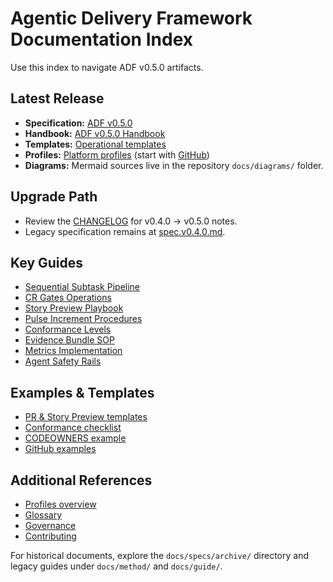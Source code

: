 # Agentic Delivery Framework Documentation Index

Use this index to navigate ADF v0.5.0 artifacts.

## Latest Release
- **Specification:** [ADF v0.5.0](specs/adf-spec-v0.5.0.md)
- **Handbook:** [ADF v0.5.0 Handbook](handbook/README.md)
- **Templates:** [Operational templates](templates/pr-template.md)
- **Profiles:** [Platform profiles](profiles/overview.md) (start with [GitHub](profiles/github.md))
- **Diagrams:** Mermaid sources live in the repository `docs/diagrams/` folder.

## Upgrade Path
- Review the [CHANGELOG](CHANGELOG.md) for v0.4.0 → v0.5.0 notes.
- Legacy specification remains at [spec.v0.4.0.md](specs/spec.v0.4.0.md).

## Key Guides
- [Sequential Subtask Pipeline](handbook/ssp.md)
- [CR Gates Operations](handbook/cr-gates.md)
- [Story Preview Playbook](handbook/story-preview.md)
- [Pulse Increment Procedures](handbook/pulse-increment.md)
- [Conformance Levels](handbook/conformance.md)
- [Evidence Bundle SOP](handbook/evidence-bundle.md)
- [Metrics Implementation](handbook/metrics.md)
- [Agent Safety Rails](handbook/safety-rails.md)

## Examples & Templates
- [PR & Story Preview templates](templates/pr-template.md)
- [Conformance checklist](templates/conformance-checklist.md)
- [CODEOWNERS example](templates/codeowners.example)
- [GitHub examples](examples/github/pr-template.example.md)

## Additional References
- [Profiles overview](profiles/overview.md)
- [Glossary](glossary.md)
- [Governance](governance.md)
- [Contributing](contributing.md)

For historical documents, explore the `docs/specs/archive/` directory and legacy guides under `docs/method/` and `docs/guide/`.
